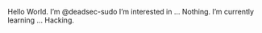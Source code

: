 Hello World.
I’m @deadsec-sudo 
I’m interested in ... Nothing.
I’m currently learning ... Hacking. 

<!---
deadsec-sudo/deadsec-sudo is a ✨ special ✨ repository because its `README.md` (this file) appears on your GitHub profile.
You can click the Preview link to take a look at your changes.
--->
